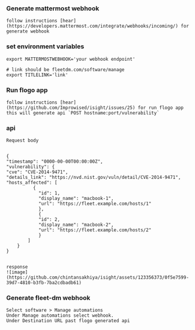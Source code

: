 ### Generate mattermost webhook

    follow instructions [hear](https://developers.mattermost.com/integrate/webhooks/incoming/) for generate webhook

### set environment variables

    
    export MATTERMOSTWEBHOOK='your webhook endpoint'

    # link should be fleetdm.com/software/manage
    export TITLELINK='link'
    

### Run flogo app

    follow instructions [hear](https://github.com/Improwised/isight/issues/25) for run flogo app
    this will generate api `POST hostname:port/vulnerability`

### api 
    Request body

    
    {
    "timestamp": "0000-00-00T00:00:00Z",
    "vulnerability": {
    "cve": "CVE-2014-9471",
    "details_link": "https://nvd.nist.gov/vuln/detail/CVE-2014-9471",
    "hosts_affected": [
              {
                "id": 1,
                "display_name": "macbook-1",
                "url": "https://fleet.example.com/hosts/1"
                },
                {
                "id": 2,
                "display_name": "macbook-2",
                "url": "https://fleet.example.com/hosts/2"
                }
            ]
        }
    }

     
    response
    ![image](https://github.com/chintansakhiya/isight/assets/123356373/0f5e7599-39d7-4810-b3fb-7ba2cdbadb61)
    

### Generate fleet-dm webhook

    Select software > Manage automations
    Under Manage automations select webhook.
    Under Destination URL past flogo generated api

 
